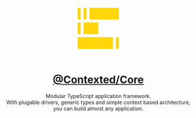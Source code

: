 <div align="center">
    <img width="128" src="https://raw.githubusercontent.com/contexted-js/brand/master/dark/main.svg">
    <br />
    <br />
    <a href="https://github.com/contexted-js/core">
        <h1>@Contexted/Core</h1>
    </a>
  <p>
    Modular TypeScript application framework.<br />
    With plugable drivers, generic types and simple context based architecture, you can build almost any application.
  </p>
</div>
